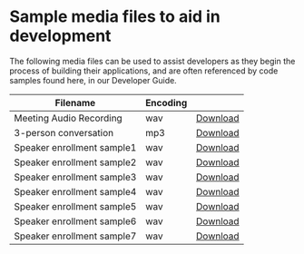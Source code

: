 # Sample media files to aid in development

The following media files can be used to assist developers as they begin the process of building their applications, and are often referenced by code samples found here, in our Developer Guide. 

| Filename                   | Encoding |                                                                                                                                |
|----------------------------|----------|--------------------------------------------------------------------------------------------------------------------------------|
| Meeting Audio Recording    | wav      | [Download](https://github.com/ringcentral/ringcentral-api-docs/blob/main/resources/sample1.wav?raw=true)                       |
| 3-person conversation      | mp3      | [Download](https://github.com/ringcentral/ringcentral-api-docs/blob/main/resources/RC_Conversation_Sample.mp3?raw=true)      |
| Speaker enrollment sample1 | wav      | [Download](https://github.com/ringcentral/ringcentral-api-docs/blob/main/resources/RC_Speaker_Training_Sample1.wav?raw=true) |
| Speaker enrollment sample2 | wav      | [Download](https://github.com/ringcentral/ringcentral-api-docs/blob/main/resources/RC_Speaker_Training_Sample2.wav?raw=true) |
| Speaker enrollment sample3 | wav      | [Download](https://github.com/ringcentral/ringcentral-api-docs/blob/main/resources/RC_Speaker_Training_Sample3.wav?raw=true) |
| Speaker enrollment sample4 | wav      | [Download](https://github.com/ringcentral/ringcentral-api-docs/blob/main/resources/RC_Speaker_Training_Sample4.wav?raw=true) |
| Speaker enrollment sample5 | wav      | [Download](https://github.com/ringcentral/ringcentral-api-docs/blob/main/resources/RC_Speaker_Training_Sample5.wav?raw=true) |
| Speaker enrollment sample6 | wav      | [Download](https://github.com/ringcentral/ringcentral-api-docs/blob/main/resources/RC_Speaker_Training_Sample6.wav?raw=true) |
| Speaker enrollment sample7 | wav      | [Download](https://github.com/ringcentral/ringcentral-api-docs/blob/main/resources/RC_Speaker_Training_Sample7.wav?raw=true) |
